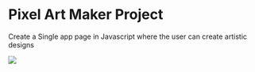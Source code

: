 # Pixel Art Maker Project

Create a Single app page in Javascript where the user can create artistic designs


![](image/Screenshot-2018-7-1PixelArtMaker.png)
